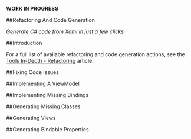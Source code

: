 **WORK IN PROGRESS**

##Refactoring And Code Generation

*Generate C# code from Xaml in just a few clicks*

##Introduction


For a full list of available refactoring and code generation actions, see the [Tools In-Depth - Refactoring](tools-in-depth/refactorings.md) article.

##Fixing Code Issues

##Implementing A ViewModel

##Implementing Missing Bindings

##Generating Missing Classes

##Generating Views

##Generating Bindable Properties
